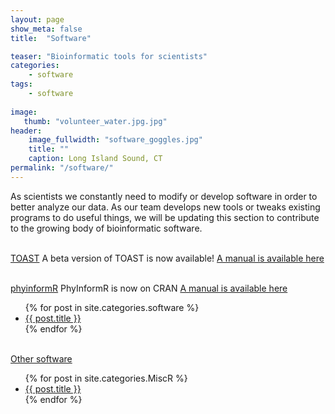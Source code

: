 ```yaml
---
layout: page
show_meta: false
title:  "Software"

teaser: "Bioinformatic tools for scientists"
categories:
    - software
tags:
    - software
    
image:
   thumb: "volunteer_water.jpg.jpg"
header:
    image_fullwidth: "software_goggles.jpg"
    title: ""
    caption: Long Island Sound, CT
permalink: "/software/"
---
```

As scientists we constantly need to modify or develop software in order to better analyze our data. As our team develops new tools or tweaks existing programs to do useful things, we will be updating this section to contribute to the growing body of bioinformatic software. 

<br><a href="/software/TOAST/">TOAST</a>
A beta version of TOAST is now available! <a href="http://carolinafishes.github.io/images/TOAST_manual.pdf"><en>A manual is available here</en></a>

<br><a href="/software/phyinformR/">phyinformR</a>
PhyInformR is now on CRAN <a href="http://carolinafishes.github.io/images/PhyInformR.pdf"><en>A manual is available here</en></a>
<ul>
    {% for post in site.categories.software %}
    <li><a href="{{ site.url }}{{ post.url }}">{{ post.title }}</a></li>
    {% endfor %}
</ul>

<br><a href="/MiscR/">Other software</a>

<ul>
    {% for post in site.categories.MiscR %}
    <li><a href="{{ site.url }}{{ post.url }}">{{ post.title }}</a></li>
    {% endfor %}
</ul>
